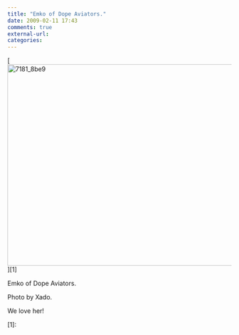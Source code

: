 ```yaml
---
title: "Emko of Dope Aviators."
date: 2009-02-11 17:43
comments: true
external-url:
categories:
---
```

[<img src="http://d.asset.soup.io/asset/0239/7181_8be9.jpeg" width="604" height="453" alt="7181_8be9" />][1]

Emko of Dope Aviators.  
  
Photo by Xado.  
  
We love her!

  [1]:
